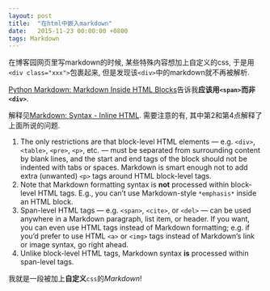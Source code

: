 ```yaml
---
layout: post
title:  "在html中嵌入markdown"
date:   2015-11-23 00:00:00 +0800
tags: Markdown
---
```



在博客园网页里写markdown的时候, 某些特殊内容想加上自定义的css, 于是用`<div class="xxx">`包裹起来, 但是发现该`<div>`中的markdown就不再被解析.

[Python Markdown: Markdown Inside HTML Blocks](http://stackoverflow.com/questions/1705895/python-markdown-markdown-inside-html-blocks)告诉我**应该用`<span>`而非`<div>`**.

解释见[Markdown: Syntax - Inline HTML](http://daringfireball.net/projects/markdown/syntax#html). 需要注意的有, 其中第2和第4点解释了上面所说的问题.

1. The only restrictions are that block-level HTML elements — e.g. `<div>`, `<table>`, `<pre>`, `<p>`, etc. — must be separated from surrounding content by blank lines, and the start and end tags of the block should not be indented with tabs or spaces. Markdown is smart enough not to add extra (unwanted) `<p>` tags around HTML block-level tags.
2. Note that Markdown formatting syntax is **not** processed within block-level HTML tags. E.g., you can’t use Markdown-style `*emphasis*` inside an HTML block.
3. Span-level HTML tags — e.g. `<span>`, `<cite>`, or `<del>` — can be used anywhere in a Markdown paragraph, list item, or header. If you want, you can even use HTML tags instead of Markdown formatting; e.g. if you’d prefer to use HTML `<a>` or `<img>` tags instead of Markdown’s link or image syntax, go right ahead.
4. Unlike block-level HTML tags, Markdown syntax **is** processed within span-level tags.

<span class="my-comment">我就是一段被加上**自定义**`css`的*Markdown*!</span>